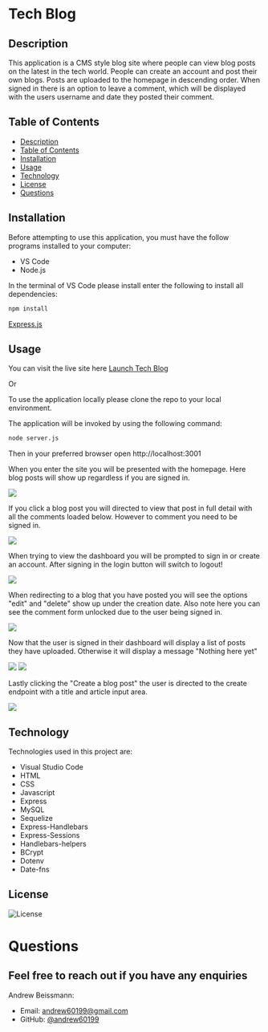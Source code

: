 # Tech Blog

## Description
This application is a CMS style blog site where people can view blog posts on the latest in the tech world. People can create an account and post their own blogs. Posts are uploaded to the homepage in descending order. When signed in there is an option to leave a comment, which will be displayed with the users username and date they posted their comment. 

## Table of Contents
  - [Description](#description)
  - [Table of Contents](#table-of-contents)
  - [Installation](#installation)
  - [Usage](#usage)
  - [Technology](#technology)
  - [License](#license)
  - [Questions](#questions)

## Installation 
Before attempting to use this application, you must have the follow programs installed to your computer: 

  - VS Code
  - Node.js
  
  In the terminal of VS Code please install enter the following to install all dependencies: 
  ```bash
  npm install
  ```
[Express.js](https://expressjs.com/en/starter/installing.html)

## Usage

You can visit the live site here [Launch Tech Blog](https://polar-reaches-81456.herokuapp.com/)

Or 

 To use the application locally please clone the repo to your local environment.

 The application will be invoked by using the following command:

  ```bash
  node server.js
  ```
  Then in your preferred browser open http://localhost:3001

When you enter the site you will be presented with the homepage. Here blog posts will show up regardless if you are signed in.

<img src='./images/app-preview-01.PNG'>

If you click a blog post you will directed to view that post in full detail with all the comments loaded below. However to comment you need to be signed in.

<img src='./images/app-preview-02.PNG'>

When trying to view the dashboard you will be prompted to sign in or create an account. After signing in the login button will switch to logout!

<img src='./images/app-preview-06.PNG'>

When redirecting to a blog that you have posted you will see the options "edit" and "delete" show up under the creation date. Also note here you can see the comment form unlocked due to the user being signed in. 

<img src='./images/app-preview-03.PNG'>

Now that the user is signed in their dashboard will display a list of posts they have uploaded. Otherwise it will display a message "Nothing here yet"

<img src='./images/app-preview-04.PNG'>
<img src='./images/app-preview-07.PNG'>

Lastly clicking the "Create a blog post" the user is directed to the create endpoint with a title and article input area. 

<img src='./images/app-preview-05.PNG'>

## Technology
Technologies used in this project are:
* Visual Studio Code
* HTML
* CSS
* Javascript
* Express
* MySQL
* Sequelize
* Express-Handlebars
* Express-Sessions
* Handlebars-helpers
* BCrypt
* Dotenv
* Date-fns

## License 
![License](https://img.shields.io/github/license/andrew60199/Tech-Blog-01)

# Questions

## Feel free to reach out if you have any enquiries

Andrew Beissmann:
* Email: andrew60199@gmail.com
* GitHub: [@andrew60199](https://github.com/andrew60199)


